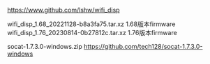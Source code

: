 https://www.github.com/lshw/wifi_disp  

wifi_disp_1.68_20221128-b8a3fa75.tar.xz 1.68版本firmware  
wifi_disp_1.76_20230814-0b27812c.tar.xz 1.76版本firmware  

socat-1.7.3.0-windows.zip https://github.com/tech128/socat-1.7.3.0-windows  


